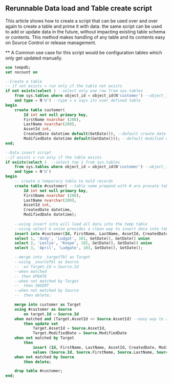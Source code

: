 ## Rerunnable Data load and Table create script

This article shows how to create a script that can be used over and over again to create a table and prime it with data. the same script can be used to add or update data in the future, without impacting existing table schema or contents. This method makes handling of any table and its contents easy on Source Control or release management.

** A Common use case for this script would be configuration tables which only get updated manually.

```sql
use tempdb;
set nocount on

--Create a table
-- if not exists = run only if the table not exists
if not exists(select 1 --select only one row from sys.tables
	from sys.tables where object_id = object_id(N'customer') --object_id() return table's db object id from sys.tables
	and type = N'U') --type = u says its user defined table
begin
	create table customer(
		Id int not null primary key,
		FirstName nvarchar (200),
		LastName nvarchar(200),
		AssetId int, 
		CreatedDate datetime default(GetDate()), --default create date to current date if not provided
		ModifiedDate datetime default(GetDate())); --default modified date to current date if not provided
end;

--Data insert script
--if exists = run only if the table exists
if exists(select 1  --select top 1 from sys.tables
	from sys.tables where object_id = object_id(N'customer') --object_id() return table's db object id from sys.tables
	and type = N'U')
begin
	-- create a temporary table to hold records
	create table #customer( --table name prepend with # are provate tables and only accessible to the process created it
		Id int not null primary key,
		FirstName nvarchar (200),
		LastName nvarchar(200),
		AssetId int,
		CreatedDate datetime,
		ModifiedDate datetime);
	
	--using insert into will load all data into the temp table
	--using select & union provides a clean way to insert data into table
	insert into #customer(Id, FirstName, LastName, AssetId, CreatedDate, ModifiedDate)
	select 1, 'Andy', 'Ludgat', 101, GetDate(), GetDate() union
	select 2, 'Leslie', 'Knope', 102, GetDate(), GetDate() union
	select 3, 'April', 'Ludgate', 103, GetDate(), GetDate();

	--merge into _targetTbl as Target
	--using _sourceTbl as Source
	--	on Target.Id = Source.Id
	--when matched
	-- then UPDATE
	--when not matched by Target
	--	then INSERT
	--when not matched by Source
	--	then delete;

	merge into customer as Target
	using #customer as Source
		on target.Id = Source.Id
	when matched and (Target.AssetId <> Source.AssetId) --easy way to add more conditions, will help proper modifiedDate
		then update set
			Target.AssetId = Source.AssetId,
			Target.ModifiedDate = Source.ModifiedDate
	when not matched by Target
		then 
			insert (Id, FirstName, LastName, AssetId, CreatedDate, ModifiedDate)
			values (Source.Id, Source.FirstName, Source.LastName, Source.AssetId, Source.CreatedDate, Source.Modifieddate)
	when not matched by Source
		then delete;

	drop table #customer;
end;
```